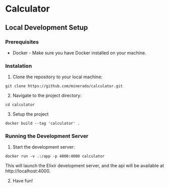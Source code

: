 # Calculator

## Local Development Setup

### Prerequisites

- Docker - Make sure you have Docker installed on your machine.

### Instalation

1. Clone the repository to your local machine:

`git clone https://github.com/minerado/calculator.git`

2. Navigate to the project directory:

`cd calculator`

3. Setup the project

`docker build --tag 'calculator' . `

### Running the Development Server

1. Start the development server:

`docker run -v .:/app -p 4000:4000 calculator`

This will launch the Elixir development server, and the api will be available at http://localhost:4000.

2. Have fun!
